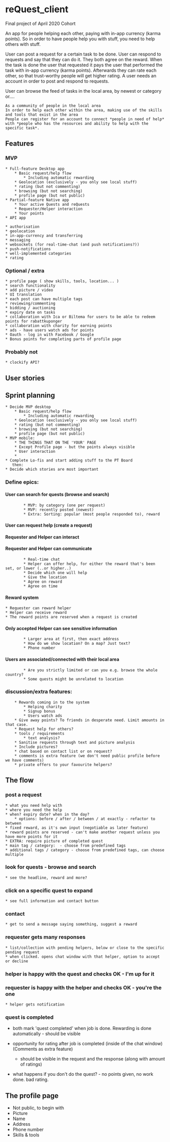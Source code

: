 # reQuest_client
Final project of April 2020 Cohort

An app for people helping each other, paying with in-app currency (karma points). So in order to have people help you with stuff, you need to help others with stuff.

User can post a request for a certain task to be done. User can respond to requests and say that they can do it. They both agree on the reward. When the task is done the user that requested it pays the user that performed the task with in-app currency (karma points). Afterwards they can rate each other, so that trust-worthy people will get higher rating. A user needs an account in order to post and respond to requests.

User can browse the feed of tasks in the local area, by newest or category or....

```
As a community of people in the local area
In order to help each other within the area, making use of the skills and tools that exist in the area
People can register for an account to connect *people in need of help* with *people who has the resources and ability to help with the specific task*.
```

## Features
### MVP
	* Full-feature Desktop app
		* Basic request/help flow
			* Including automatic rewarding
		* Geolocation (exclusively - you only see local stuff)
		* rating (but not commenting)
		* browsing (but not searching)
		* profile page (but not public)
	* Partial-feature Native app
		* Your active Quests and reQuests
		* Requester/Helper interaction
		* Your points
	* API app

	* authorisation
	* geolocation
	* in-app-currency and transferring
	* messaging
	* websockets (for real-time-chat (and push notifications?))
	* push-notifications
	* well-implemented categories
	* rating

### Optional / extra
	* profile page ( show skills, tools, location... )
	* search functionality
	* add picture / video
	* UI translation
	* each post can have multiple tags
	* reviewing/commenting
	* bidding / auctioning
	* expiry date on tasks
	* collaboration with Ica or Biltema for users to be able to redeem points for rabattkuponger
	* collaboration with charity for earning points
	* ads - have users watch ads for points
	* Oauth - log in with Facebook / Google
	* Bonus points for completing parts of profile page

### Probably not
	* clockify API?

## User stories

## Sprint planning
	* Decide MVP desktop
		* Basic request/help flow
			* Including automatic rewarding
		* Geolocation (exclusively - you only see local stuff)
		* rating (but not commenting)
		* browsing (but not searching)
		* profile page (but not public)
	* MVP mobile:
		* THE THINGS THAT ON THE 'YOUR' PAGE
	 	* Except Profile page - but the points always visible 
		* User interaction
		* 
	* Complete Lo-fis and start adding stuff to the PT Board
	   then:
	* Decide which stories are most important

### Define epics:
#### User can search for quests (browse and search)
			* MVP: by category (one per request)
			* MVP: recently posted (newest)
			* Extra: Sorting: popular (most people responded to), reward
#### User can request help (create a request)
#### Requester and Helper can interact
#### Requester and Helper can communicate
			* Real-time chat
			* Helper can offer help, for either the reward that's been set, or lower (..or higher..)
			* Decide which one will help
			* Give the location
			* Agree on reward
			* Agree on time
#### Reward system
	* Requester can reward helper
	* Helper can receive reward
	* The reward points are reserved when a request is created
#### Only accepted Helper can see sensitive information
			* Larger area at first, then exact address
			* How do we show location? On a map? Just text?
			* Phone number
#### Users are associated/connected with their local area
			* Are you strictly limited or can you e.g. browse the whole country? 
			* Some quests might be unrelated to location

### discussion/extra features:
		* Rewards coming in to the system
			* Helping charity
			* Signup bonus
			* Users watch ads
		* Give away points? To friends in desperate need. Limit amounts in that case.
		* Request help for others?
		* tools / requirements
			* text analysis?
		* Sanitise requests through text and picture analysis
		* Include pictures?
		* chat based on contact list or on request?
		* comments is extra feature (we don't need public profile before we have comments)
		* private offers to your favourite helpers?

## The flow
### post a request
	* what you need help with
	* where you need the help
	* when? expiry date? when in the day?
		* options: before / after / between / at exactly - refactor to between
	* fixed reward, as it's own input (negotiable as later feature)
	* reward points are reserved - can't make another request unless you have more points for it
	* EXTRA: require picture of completed quest
	* main tag / category:  - choose from predefined tags
	* additional tags / category - choose from predefined tags, can choose multiple
### look for quests - browse and search
	* see the headline, reward and more?
### click on a specific quest to expand
	* see full information and contact button
### contact
	* get to send a message saying something, suggest a reward
### requester gets many responses
	* list/collection with pending helpers, below or close to the specific pending request
	* when clicked. opens chat window with that helper, option to accept or decline
### helper is happy with the quest and checks OK - I'm up for it
### requester is happy with the helper and checks OK - you're the one
	* helper gets notification
### quest is completed
* both mark 'quest completed' when job is done. Rewarding is done automatically - should be visible
* opportunity for rating after job is completed (inside of the chat window) (Comments as extra feature)
	* should be visible in the request and the response (along with amount of ratings)

* what happens if you don't do the quest? - no points given, no work done. bad rating.


## The profile page
* Not public, to begin with
* Picture
* Name
* Address
* Phone number
* Skills & tools
